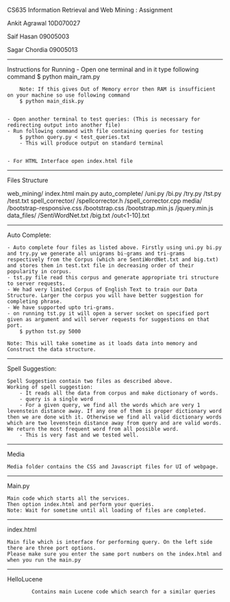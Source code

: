 CS635 Information Retrieval and Web Mining : Assignment

Ankit Agrawal
10D070027

Saif Hasan
09005003

Sagar Chordia
09005013

**************
Instructions for Running
	- Open one terminal and in it type following command
		$ python main_ram.py
		
		Note: If this gives Out of Memory error then RAM is insufficient on your machine so use following command
		$ python main_disk.py
		

	- Open another terminal to test queries: (This is necessary for redirecting output into another file)
	- Run following command with file containing queries for testing
		$ python query.py < test_queries.txt
		- This will produce output on standard terminal


	- For HTML Interface open index.html file

***************
Files Structure

web_mining/
		   index.html
		   main.py
		   auto_complete/
		  				/uni.py
		  				/bi.py
		  				/try.py
		  				/tst.py
		  				/test.txt
		   spell_corrector/
		   				/spellcorrector.h
		   				/spell_corrector.cpp
		   media/
		   		/bootstrap-responsive.css
		   		/bootstrap.css
		   		/bootstrap.min.js
		   		/jquery.min.js
		   data_files/
		   			 /SentiWordNet.txt
		   			 /big.txt
		   			 /out<1-10].txt

**************
Auto Complete:

	- Auto complete four files as listed above. Firstly using uni.py bi.py and try.py we generate all unigrams bi-grams and tri-grams	respectively from the Corpus (which are SentiWordNet.txt and big.txt) and stores them in test.txt file in decreasing order of their popularity in corpus.
	- tst.py file read this corpus and generate appropriate tri structure to server requests.
	- We had very limited Corpus of English Text to train our Data Structure. Larger the corpus you will have better suggestion for completing phrase.
	- We have supported upto tri-grams.
	- on running tst.py it will open a server socket on specified port given as argument and will server requests for suggestions on that port.
		$ python tst.py 5000

	Note: This will take sometime as it loads data into memory and Construct the data structure.


****************
Spell Suggestion:

	Spell Suggestion contain two files as described above.
	Working of spell suggestion:
		- It reads all the data from corpus and make dictionary of words.
		- query is a single word
		- For a given query, we find all the words which are very 1 levenstein distance away. If any one of them is proper dictionary word then we are done with it. Otherwise we find all valid dictionary words which are two levenstein distance away from query and are valid words. We return the most frequent word from all possible word.
		- This is very fast and we tested well.

****************
Media

	Media folder contains the CSS and Javascript files for UI of webpage.


***************
Main.py

	Main code which starts all the services.
	Then option index.html and perform your queries.
	Note: Wait for sometime until all loading of files are completed.


****************
index.html

	Main file which is interface for performing query. On the left side there are three port options.
	Please make sure you enter the same port numbers on the index.html and when you run the main.py


****************
HelloLucene

			Contains main Lucene code which search for a similar queries

